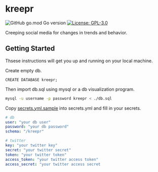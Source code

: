 # kreepr
![GitHub go.mod Go version](https://img.shields.io/github/go-mod/go-version/80-am/kreepr)
[![License: GPL-3.0](https://img.shields.io/github/license/80-am/kreepr)](https://opensource.org/licenses/GPL-3.0)


Creeping social media for changes in trends and behavior.

## Getting Started
Thsese instructions will get you up and running on your local machine.

Create empty db.
```mysql
CREATE DATABASE kreepr;
```

Then import db.sql using mysql or a db visualization program.
```bash
mysql -u username -p password kreepr < ./db.sql
```

Copy [secrets.yml.sample](secrets.yml.sample) into secrets.yml and fill in your secrets.


```yml
# db
user: "your db user"
password: "your db password"
schema: "/kreepr"

# twitter
key: "your twitter key"
secret: "your twitter secret" 
token: "your twitter token"
access_token: "your twitter access token"
access_secret: "your twitter access secret
```